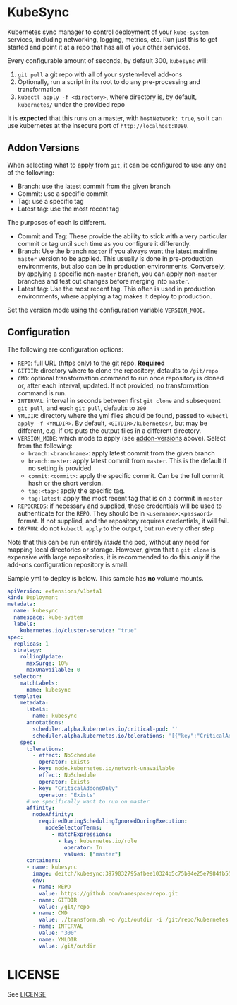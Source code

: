 # KubeSync
Kubernetes sync manager to control deployment of your `kube-system` services, including networking, logging, metrics, etc. Run just this to get started and point it at a repo that has all of your other services.

Every configurable amount of seconds, by default 300, `kubesync` will:

1. `git pull` a git repo with all of your system-level add-ons
2. Optionally, run a script in its root to do any pre-processing and transformation
3. `kubectl apply -f <directory>`, where directory is, by default, `kubernetes/` under the provided repo

It is **expected** that this runs on a master, with `hostNetwork: true`, so it can use kubernetes at the insecure port of `http://localhost:8080`.

## Addon Versions
When selecting what to apply from `git`, it can be configured to use any one of the following:

* Branch: use the latest commit from the given branch
* Commit: use a specific commit
* Tag: use a specific tag
* Latest tag: use the most recent tag

The purposes of each is different.

* Commit and Tag: These provide the ability to stick with a very particular commit or tag until such time as you configure it differently.
* Branch: Use the branch `master` if you always want the latest mainline `master` version to be applied. This usually is done in pre-production environments, but also can be in production environments. Conversely, by applying a specific non-`master` branch, you can apply non-`master` branches and test out changes before merging into `master`.
* Latest tag: Use the most recent tag. This often is used in production environments, where applying a tag makes it deploy to production.

Set the version mode using the configuration variable `VERSION_MODE`.


## Configuration
The following are configuration options:

* `REPO`: full URL (https only) to the git repo. **Required**
* `GITDIR`: directory where to clone the repository, defaults to `/git/repo`
* `CMD`: optional transformation command to run once repository is cloned or, after each interval, updated. If not provided, no transformation command is run.
* `INTERVAL`: interval in seconds between first `git clone` and subsequent `git pull`, and each `git pull`, defaults to `300`
* `YMLDIR`: directory where the yml files should be found, passed to `kubectl apply -f <YMLDIR>`. By default, `<GITDIR>/kubernetes/`, but may be different, e.g. if `CMD` puts the output files in a different directory.
* `VERSION_MODE`: which mode to apply (see [addon-versions](#Addon_Versions) above). Select from the following:
    * `branch:<branchname>`: apply latest commit from the given branch
    * `branch:master`: apply latest commit from `master`. This is the default if no setting is provided.
    * `commit:<commit>`: apply the specific commit. Can be the full commit hash or the short version.
    * `tag:<tag>`: apply the specific tag.
    * `tag:latest`: apply the most recent tag that is on a commit in `master`
* `REPOCREDS`: if necessary and supplied, these credentials will be used to authenticate for the `REPO`. They should be in `<username>:<password>` format. If not supplied, and the repository requires credentials, it will fail.
* `DRYRUN`: do not `kubectl apply` to the output, but run every other step

Note that this can be run entirely _inside_ the pod, without any need for mapping local directories or storage. However, given that a `git clone` is expensive with large repositories, it is recommended to do this _only_ if the add-ons configuration repository is small.

Sample yml to deploy is below. This sample has **no** volume mounts.

```yml
apiVersion: extensions/v1beta1
kind: Deployment
metadata:
  name: kubesync
  namespace: kube-system
  labels:
    kubernetes.io/cluster-service: "true"
spec:
  replicas: 1
  strategy:
    rollingUpdate:
      maxSurge: 10%
      maxUnavailable: 0
  selector:
    matchLabels:
      name: kubesync
  template:
    metadata:
      labels:
        name: kubesync
      annotations:
        scheduler.alpha.kubernetes.io/critical-pod: ''
        scheduler.alpha.kubernetes.io/tolerations: '[{"key":"CriticalAddonsOnly", "operator":"Exists"}]'
    spec:
      tolerations:
        - effect: NoSchedule
          operator: Exists
        - key: node.kubernetes.io/network-unavailable
          effect: NoSchedule
          operator: Exists
        - key: "CriticalAddonsOnly"
          operator: "Exists"
      # we specifically want to run on master
      affinity:
        nodeAffinity:
          requiredDuringSchedulingIgnoredDuringExecution:
            nodeSelectorTerms:
              - matchExpressions:
                - key: kubernetes.io/role
                  operator: In
                  values: ["master"]
      containers:
      - name: kubesync
        image: deitch/kubesync:3979032795afbee10324b5c75b84e25e7984fb55
        env:
        - name: REPO
          value: https://github.com/namespace/repo.git
        - name: GITDIR
          value: /git/repo
        - name: CMD
          value: ./transform.sh -o /git/outdir -i /git/repo/kubernetes
        - name: INTERVAL
          value: "300"
        - name: YMLDIR
          value: /git/outdir
```

# LICENSE
See [LICENSE](./LICENSE)
